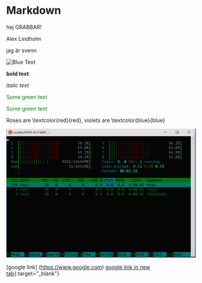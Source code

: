 # Markdown
hej GRABBAR!

Alex Lindholm

jag är svenn

![Blue Text](https://img.shields.io/badge/Text-Blue-blue)

**bold text**

*italic text*

<span style="color: green"> Some green text </span>

<font color="green"> Some green text </font>

Roses are \textcolor{red}{red}, violets are \textcolor{blue}{blue}

![here is a photo uploaded from terminal](image.png)

[google link] (https://www.google.com)
[google link in new tab](https://www.google.com){:target="_blank"}
